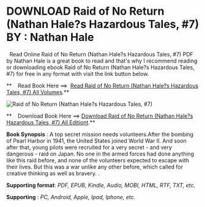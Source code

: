  **DOWNLOAD Raid of No Return (Nathan Hale?s Hazardous Tales, #7) BY : Nathan Hale**
===================================================================================

  Read Online Raid of No Return (Nathan Hale?s Hazardous Tales, #7) PDF by Nathan Hale is a great book to read and that's why I recommend reading or downloading ebook Raid of No Return (Nathan Hale?s Hazardous Tales, #7) for free in any format with visit the link button below.

**    Read Book Here ==>  [Read Raid of No Return (Nathan Hale?s Hazardous Tales, #7) All Volumes](https://goodreadbook.site/?book=1419725564).**

![Raid of No Return (Nathan Hale?s Hazardous Tales, #7)](https://i.gr-assets.com/images/S/compressed.photo.goodreads.com/books/1508181097l/34227644.jpg)

**    Download Book Here ==> [Download Raid of No Return (Nathan Hale?s Hazardous Tales, #7) All Editiont](https://goodreadbook.site/?book=1419725564).**

**Book Synopsis** : A top secret mission needs volunteers.After the bombing of Pearl Harbor in 1941, the United States joined World War II. And soon after that, young pilots were recruited for a very secret - and very dangerous - raid on Japan. No one in the armed forces had done anything like this raid before, and none of the volunteers expected to escape with their lives. But this was a war unlike any other before, which called for creative thinking as well as bravery. .

**Supporting format**: _PDF, EPUB, Kindle, Audio, MOBI, HTML, RTF, TXT, etc._

**Supporting** : _PC, Android, Apple, Ipad, Iphone, etc._